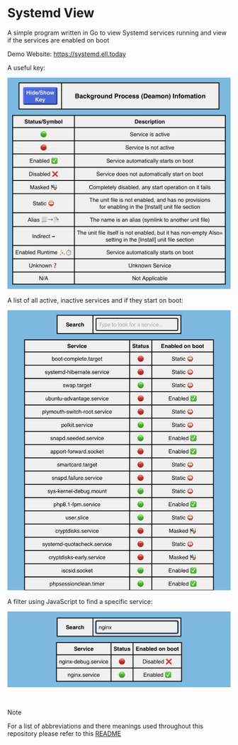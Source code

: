 # Systemd View
A simple program written in Go to view Systemd services running and view if the services are enabled on boot

Demo Website: https://systemd.ell.today

A useful key:

![image](https://github.com/Ellwould/systemd-view/blob/main/image/Systemd_View_Key.jpg)

A list of all active, inactive services and if they start on boot:

![image](https://github.com/Ellwould/systemd-view/blob/main/image/Systemd_View_Services.jpg)

A filter using JavaScript to find a specific service:

![image](https://github.com/Ellwould/systemd-view/blob/main/image/Systemd_View_Filter.jpg)

<br>

>[!NOTE]
>For a list of abbreviations and there meanings used throughout this repository please refer to this [README](https://github.com/Ellwould/information_technology_and_telecommunication_abbreviations)

